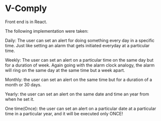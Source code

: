 # V-Comply


Front end is in React.

The following implementation were taken:

Daily:
  The user can set an alert for doing something every day in a specific time.
  Just like setting an alarm that gets initiated everyday at a particular time.

Weekly:
  The user can set an alert on a particular time on the same day but for a duration of week.
  Again going with the alarm clock analogy, the alarm will ring on the same day at the same time but a week apart.

Monthly:
  the user can set an alert on the same time but for a duration of a month or 30 days.
  
Yearly:
  the user can set an alert on the same date and time an year from when he set it.
  
One time(Once):
  the user can set an alert on a particular date at a particular time in a particular year, and it will be executed only ONCE!
